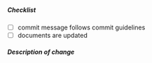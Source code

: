 <!--
Thank you for your pull request. Please review below requirements.

感谢您贡献代码。请确认下列 checklist 的完成情况。
-->

##### Checklist

<!-- Remove items that do not apply. For completed items, change [ ] to [x]. -->

- [ ] commit message follows commit guidelines
- [ ] documents are updated

##### Description of change

<!-- Provide a description of the change below this comment. -->
